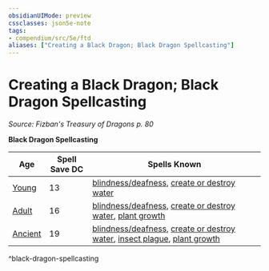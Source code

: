 ```yaml
---
obsidianUIMode: preview
cssclasses: json5e-note
tags:
- compendium/src/5e/ftd
aliases: ["Creating a Black Dragon; Black Dragon Spellcasting"]
---
```

# Creating a Black Dragon; Black Dragon Spellcasting
*Source: Fizban's Treasury of Dragons p. 80* 

**Black Dragon Spellcasting**

| Age | Spell Save DC | Spells Known |
|-----|---------------|--------------|
| [Young](/2-Mechanics/CLI/bestiary/dragon/young-black-dragon.md) | 13 | [blindness/deafness](/2-Mechanics/CLI/spells/blindness-deafness.md), [create or destroy water](/2-Mechanics/CLI/spells/create-or-destroy-water.md) |
| [Adult](/2-Mechanics/CLI/bestiary/dragon/adult-black-dragon.md) | 16 | [blindness/deafness](/2-Mechanics/CLI/spells/blindness-deafness.md), [create or destroy water](/2-Mechanics/CLI/spells/create-or-destroy-water.md), [plant growth](/2-Mechanics/CLI/spells/plant-growth.md) |
| [Ancient](/2-Mechanics/CLI/bestiary/dragon/ancient-black-dragon.md) | 19 | [blindness/deafness](/2-Mechanics/CLI/spells/blindness-deafness.md), [create or destroy water](/2-Mechanics/CLI/spells/create-or-destroy-water.md), [insect plague](/2-Mechanics/CLI/spells/insect-plague.md), [plant growth](/2-Mechanics/CLI/spells/plant-growth.md) |
^black-dragon-spellcasting